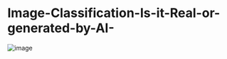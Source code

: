 # Image-Classification-Is-it-Real-or-generated-by-AI-

![image](https://github.com/user-attachments/assets/643bbf7d-20e9-4828-b067-c4ef478797e1)

